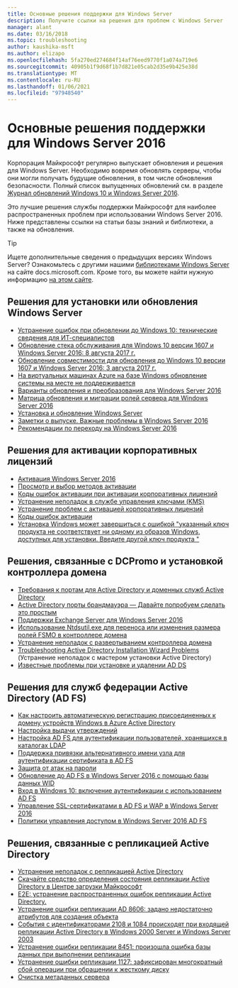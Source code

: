 ```yaml
---
title: Основные решения поддержки для Windows Server
description: Получите ссылки на решения для проблем с Windows Server
manager: alant
ms.date: 03/16/2018
ms.topic: troubleshooting
author: kaushika-msft
ms.author: elizapo
ms.openlocfilehash: 5fa270ed274684f14af76eed9770f1a074a719e6
ms.sourcegitcommit: 40905b1f9d68f1b7d821e05cab2d35e9b425e38d
ms.translationtype: MT
ms.contentlocale: ru-RU
ms.lasthandoff: 01/06/2021
ms.locfileid: "97948540"
---
```

# <a name="top-support-solutions-for-windows-server-2016"></a>Основные решения поддержки для Windows Server 2016

Корпорация Майкрософт регулярно выпускает обновления и решения для Windows Server. Необходимо вовремя обновлять серверы, чтобы они могли получать будущие обновления, в том числе обновления безопасности. Полный список выпущенных обновлений см. в разделе [Журнал обновлений Windows 10 и Windows Server 2016](https://support.microsoft.com/help/4000825/windows-10-windows-server-2016-update-history).

Это лучшие решения службы поддержки Майкрософт для наиболее распространенных проблем при использовании Windows Server 2016. Ниже представлены ссылки на статьи базы знаний и библиотеки, а также на обновления.

>[!TIP]
> Ищете дополнительные сведения о предыдущих версиях Windows Server? Ознакомьтесь с другими нашими [библиотеками Windows Server](/previous-versions/windows/) на сайте docs.microsoft.com. Кроме того, вы можете найти нужную информацию [на этом сайте](/search/index?dataSource=previousVersions&search=Windows+Server).

## <a name="solutions-for-installing-or-upgrading-windows-server"></a>Решения для установки или обновления Windows Server

- [Устранение ошибок при обновлении до Windows 10: технические сведения для ИТ-специалистов](/windows/deployment/upgrade/resolve-windows-10-upgrade-errors)
- [Обновление стека обслуживания для Windows 10 версии 1607 и Windows Server 2016: 8 августа 2017 г.](https://support.microsoft.com/help/4035631)
- [Обновление совместимости для обновления до Windows 10 версии 1607 и Windows Server 2016: 3 августа 2017 г.](https://support.microsoft.com/help/4033524)
- [На виртуальных машинах Azure на базе Windows обновление системы на месте не поддерживается](https://support.microsoft.com/help/4014997)
- [Варианты обновления и преобразования для Windows Server 2016](../get-started/supported-upgrade-paths.md)
- [Матрица обновления и миграции ролей сервера для Windows Server 2016](../get-started/server-role-upgradeability-table.md)
- [Установка и обновление Windows Server](../get-started/installation-and-upgrade.md)
- [Заметки о выпуске. Важные проблемы в Windows Server 2016](../get-started/windows-server-2016-ga-release-notes.md)
- [Рекомендации по переходу на Windows Server 2016](../get-started/recommendations-moving-to-server2016.md)

## <a name="solutions-for-volume-activation"></a>Решения для активации корпоративных лицензий
- [Активация Windows Server 2016](../get-started/server-2016-activation.md)
- [Просмотр и выбор методов активации](/previous-versions/windows/it-pro/windows-server-2012-R2-and-2012/jj134256(v=ws.11))
- [Коды ошибок активации при активации корпоративных лицензий](/previous-versions/windows/it-pro/windows-server-2012-R2-and-2012/dn502528(v=ws.11))
- [Устранение неполадок в службе управления ключами (KMS)](/previous-versions/tn-archive/ee939272(v=technet.10))
- [Устранение проблем с активацией корпоративных лицензий](/previous-versions/tn-archive/ff793439(v=technet.10))
- [Коды ошибок активации](/previous-versions/ff793399(v=technet.10))
- [Установка Windows может завершиться с ошибкой "указанный ключ продукта не соответствует ни одному из образов Windows, доступных для установки. Введите другой ключ продукта "](https://support.microsoft.com/help/2796988/windows-8-or-windows-server-2012-installation-may-fail-with-error-mess)

## <a name="solutions-related-to-dcpromo-and-installing-domain-controllers"></a>Решения, связанные с DCPromo и установкой контроллера домена
- [Требования к портам для Active Directory и доменных служб Active Directory](/previous-versions/windows/it-pro/windows-server-2008-R2-and-2008/dd772723(v=ws.10))
- [Active Directory порты брандмауэра — Давайте попробуем сделать это простым](http://blogs.msmvps.com/acefekay/2011/11/01/active-directory-firewall-ports-let-s-try-to-make-this-simple/)
- [Поддержки Exchange Server для Windows Server 2016](/Exchange/plan-and-deploy/supportability-matrix)
- [Использование Ntdsutil.exe для переноса или изменения размера ролей FSMO в контроллере домена](https://support.microsoft.com/kb/255504)
- [Устранение неполадок с развертыванием контроллера домена](../identity/ad-ds/deploy/troubleshooting-domain-controller-deployment.md)
- [Troubleshooting Active Directory Installation Wizard Problems](/previous-versions/windows/it-pro/windows-2000-server/bb727058(v=technet.10)) (Устранение неполадок с мастером установки Active Directory)
- [Известные проблемы при установке и удалении AD DS](/previous-versions/windows/it-pro/windows-server-2008-R2-and-2008/cc754463(v=ws.10))

## <a name="solutions-for-active-directory-federation-services-ad-fs"></a>Решения для служб федерации Active Directory (AD FS)
- [Как настроить автоматическую регистрацию присоединенных к домену устройств Windows в Azure Active Directory](/azure/active-directory/active-directory-conditional-access-automatic-device-registration-setup)
- [Настройка выдачи утверждений](/azure/active-directory/device-management-hybrid-azuread-joined-devices-setup#step-2-setup-issuance-of-claims)
- [Настройка AD FS для аутентификации пользователей, хранящихся в каталогах LDAP](../identity/ad-fs/operations/configure-ad-fs-to-authenticate-users-stored-in-ldap-directories.md)
- [Поддержка привязки альтернативного имени узла для аутентификации сертификата в AD FS](../identity/ad-fs/operations/ad-fs-support-for-alternate-hostname-binding-for-certificate-authentication.md)
- [Защита от атак на пароли](/archive/blogs/tspring/federated-to-microsoft-cloud-and-account-lockouts)
- [Обновление до AD FS в Windows Server 2016 с помощью базы данных WID](../identity/ad-fs/deployment/upgrading-to-ad-fs-in-windows-server.md)
- [Вход в Windows 10: включение аутентификации с использованием AD FS](../identity/ad-fs/operations/configure-device-based-conditional-access-on-premises.md)
- [Управление SSL-сертификатами в AD FS и WAP в Windows Server 2016](../identity/ad-fs/operations/manage-ssl-certificates-ad-fs-wap.md)
- [Политики управления доступом в Windows Server 2016 AD FS](../identity/ad-fs/operations/access-control-policies-in-ad-fs.md)

## <a name="solutions-related-to-active-directory-replication"></a>Решения, связанные с репликацией Active Directory

- [Устранение неполадок с репликацией Active Directory](../identity/ad-ds/manage/troubleshoot/troubleshooting-active-directory-replication-problems.md)
- [Скачайте средство определения состояния репликации Active Directory в Центре загрузки Майкрософт](https://www.microsoft.com/en-in/download/details.aspx?id=30005)
- [E2E: устранение распространенных ошибок репликации Active Directory.](https://support.microsoft.com/kb/3108513)
- [Устранение ошибки репликации AD 8606: задано недостаточно атрибутов для создания объекта](https://support.microsoft.com/kb/2028495)
- [События с идентификаторами 2108 и 1084 происходят при входящей репликации Active Directory в Windows 2000 Server и Windows Server 2003](https://support.microsoft.com/kb/837932)
- [Устранение ошибки репликации 8451: произошла ошибка базы данных при выполнении репликации](https://support.microsoft.com/kb/2645996)
- [Устранение ошибки репликации 1127: зафиксирован многократный сбой операции при обращении к жесткому диску](https://support.microsoft.com/kb/2025726)
- [Очистка метаданных сервера](/previous-versions/windows/it-pro/windows-server-2008-R2-and-2008/cc816907(v=ws.10))
